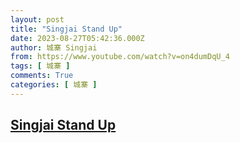 ```yaml
---
layout: post
title: "Singjai Stand Up"
date: 2023-08-27T05:42:36.000Z
author: 城寨 Singjai
from: https://www.youtube.com/watch?v=on4dumDqU_4
tags: [ 城寨 ]
comments: True
categories: [ 城寨 ]
---
```

<!--1693114956000-->
[Singjai Stand Up](https://www.youtube.com/watch?v=on4dumDqU_4)
------

<div>

</div>
